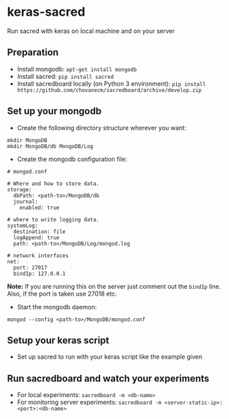 # keras-sacred
Run sacred with keras on local machine and on your server

## Preparation

- Install mongodb: `apt-get install mongodb`
- Install sacred: `pip install sacred`
- Install sacredboard locally (on Python 3 environment): `pip install https://github.com/chovanecm/sacredboard/archive/develop.zip`

## Set up your mongodb

- Create the following directory structure wherever you want:
```
mkdir MongoDB
mkdir MongoDB/db MongoDB/Log
```

- Create the mongodb configuration file:
```
# mongod.conf

# Where and how to store data.
storage:
  dbPath: <path-to>/MongoDB/db
  journal:
    enabled: true

# where to write logging data.
systemLog:
  destination: file
  logAppend: true
  path: <path-to>/MongoDB/Log/mongod.log

# network interfaces
net:
  port: 27017
  bindIp: 127.0.0.1
```

**Note:** If you are running this on the server just comment out the `bindIp` line. Also, if the port is taken use 27018 etc.

- Start the mongodb daemon:

`mongod --config <path-to>/MongoDB/mongod.conf`

## Setup your keras script

- Set up sacred to run with your keras script like the example given

## Run sacredboard and watch your experiments

- For local experiments: `sacredboard -m <db-name>`
- For monitoring server experiments: `sacredboard -m <server-static-ip>:<port>:<db-name>`
